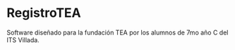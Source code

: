 # RegistroTEA
Software diseñado para la fundación TEA por los alumnos de 7mo año C del ITS Villada.
